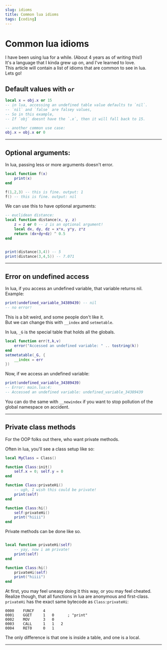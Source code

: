 ```yaml
---
slug: idioms
title: Common lua idioms
tags: [coding]
---
```


# Common lua idioms

I have been using lua for a while. (About 4 years as of writing this!)<br/>
It's a language that I kinda grew up on, and I've learned to love.<br/>
This article will contain a list of idioms that are common to see in lua.<br/>
Lets go!

<!--truncate-->

## Default values with `or`
```lua
local x = obj.x or 15
-- in lua, accessing an undefined table value defaults to `nil`.
-- `nil` and `false` are falsey values,
-- So in this example,
-- If `obj` doesnt have the `.x`, then it will fall back to 15.

-- another common use case:
obj.x = obj.x or 0

```

----------------

## Optional arguments:

In lua, passing less or more arguments doesn't error.
```lua
local function f(x)
    print(x)
end

f(1,2,3) -- this is fine. output: 1
f() -- this is fine. output: nil
```

We can use this to have optional arguments:
```lua
-- euclidean distance:
local function distance(x, y, z)
    z = z or 0 -- z is an optional argument!
    local dx, dy, dz = x*x, y*y, z*z
    return (dx+dy+dz) ^ 0.5
end


print(distance(3,4)) -- 5
print(distance(3,4,5)) -- 7.071
```

---------------

## Error on undefined access

In lua, if you access an undefined variable, that variable returns nil.
Example:
```lua
print(undefined_variable_34389439) -- nil
-- no error!
```
This is a bit weird, and some people don't like it.<br/>
But we can change this with `__index` and `setmetable`.

In lua, `_G` is the special table that holds all the globals.
```lua
local function err(t,k,v)
    error("Accessed an undefined variable: " .. tostring(k))
end
setmetatable(_G, {
    __index = err
})
```
Now, if we access an undefined variable:
```lua
print(undefined_variable_34389439)
-- Error: main.lua:4:
-- Accessed an undefined variable: undefined_variable_34389439
```

You can do the same with `__newindex` if you want to stop pollution of the global namespace on accident.

------------------

## Private class methods
For the OOP folks out there, who want private methods.

Often in lua, you'll see a class setup like so:

```lua
local MyClass = Class()

function Class:init()
    self.x = 0; self.y = 0
end

function Class:privateHi()
    -- ugh, I wish this could be private!
    print(self)
end

function Class:hi()
    self:privateHi()
    print("hiiii")
end
```
Private methods can be done like so.
```lua

local function privateHi(self)
    -- yay, now i am private!
    print(self)
end

function Class:hi()
    privateHi(self)
    print("hiiii")
end
```
At first, you may feel uneasy doing it this way, or you may feel cheated.<br/>
Realize though, that all functions in lua are anonymous and first-class. `privateHi` has the exact same bytecode as `Class:privateHi`:
```
0000	FUNCF    4 
0001	GGET     1   0      ; "print"
0002	MOV      3   0
0003	CALL     1   1   2
0004	RET0     0   1
```
The only difference is that one is inside a table, and one is a local.

----------------------



